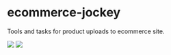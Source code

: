 # ecommerce-jockey
Tools and tasks for product uploads to ecommerce site.

![](https://img.shields.io/badge/Version-0.1--beta-blue.svg?style=flat-square)
![](https://img.shields.io/badge/License-MIT-orange.svg?style=flat-square)
